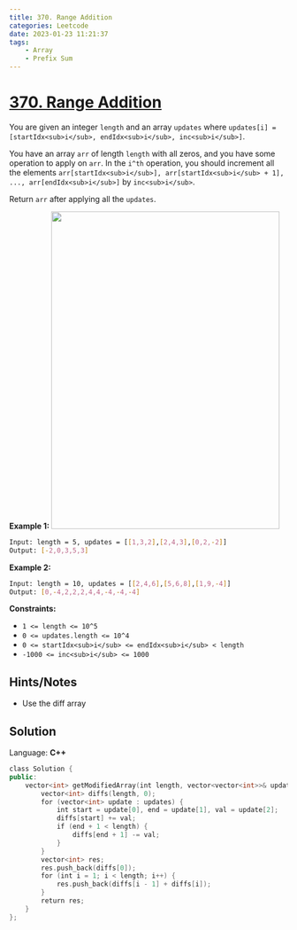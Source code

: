 ```yaml
---
title: 370. Range Addition
categories: Leetcode
date: 2023-01-23 11:21:37
tags:
    - Array
    - Prefix Sum
---
```


# [370. Range Addition](https://leetcode.com/problems/range-addition/)

You are given an integer `length` and an array `updates` where `updates[i] = [startIdx<sub>i</sub>, endIdx<sub>i</sub>, inc<sub>i</sub>]`.

You have an array `arr` of length `length` with all zeros, and you have some operation to apply on `arr`. In the `i^th` operation, you should increment all the elements `arr[startIdx<sub>i</sub>], arr[startIdx<sub>i</sub> + 1], ..., arr[endIdx<sub>i</sub>]` by `inc<sub>i</sub>`.

Return `arr` after applying all the `updates`.

**Example 1:**
<img alt="" src="https://assets.leetcode.com/uploads/2021/03/27/rangeadd-grid.jpg" style="width: 413px; height: 573px;">

```bash
Input: length = 5, updates = [[1,3,2],[2,4,3],[0,2,-2]]
Output: [-2,0,3,5,3]
```

**Example 2:**

```bash
Input: length = 10, updates = [[2,4,6],[5,6,8],[1,9,-4]]
Output: [0,-4,2,2,2,4,4,-4,-4,-4]
```

**Constraints:**

- `1 <= length <= 10^5`
- `0 <= updates.length <= 10^4`
- `0 <= startIdx<sub>i</sub> <= endIdx<sub>i</sub> < length`
- `-1000 <= inc<sub>i</sub> <= 1000`

## Hints/Notes

- Use the diff array

## Solution

Language: **C++**

```C++
class Solution {
public:
    vector<int> getModifiedArray(int length, vector<vector<int>>& updates) {
        vector<int> diffs(length, 0);
        for (vector<int> update : updates) {
            int start = update[0], end = update[1], val = update[2];
            diffs[start] += val;
            if (end + 1 < length) {
                diffs[end + 1] -= val;
            }
        }
        vector<int> res;
        res.push_back(diffs[0]);
        for (int i = 1; i < length; i++) {
            res.push_back(diffs[i - 1] + diffs[i]);
        }
        return res;
    }
};
```
